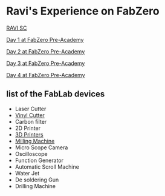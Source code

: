 
# Ravi's Experience on FabZero

[RAVI SC](aboutme.md)

[Day 1 at FabZero Pre-Academy](day1.md)

[Day 2 at FabZero Pre-Academy](day2.md)

[Day 3 at FabZero Pre-Academy](day3.md)

[Day 4 at FabZero Pre-Academy](day4.md)

## list of the FabLab devices
- Laser Cutter
- [Vinyl Cutter](vinylcutter.md)
- Carbon filter
- 2D Printer
- [3D Printers](3dprinter.md)
- [Milling Machine](millingmachine.md)
- Micro Scope Camera
- Oscilloscope
- Function Generator
- Automatic Scroll Machine
- Water Jet
- De soldering Gun
- Drilling Machine